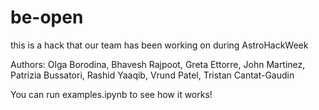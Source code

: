 # be-open
this is a hack that our team has been working on during AstroHackWeek

Authors: Olga Borodina, Bhavesh Rajpoot, Greta Ettorre, John Martinez, Patrizia Bussatori, Rashid Yaaqib, Vrund Patel, Tristan Cantat-Gaudin

You can run examples.ipynb to see how it works!
